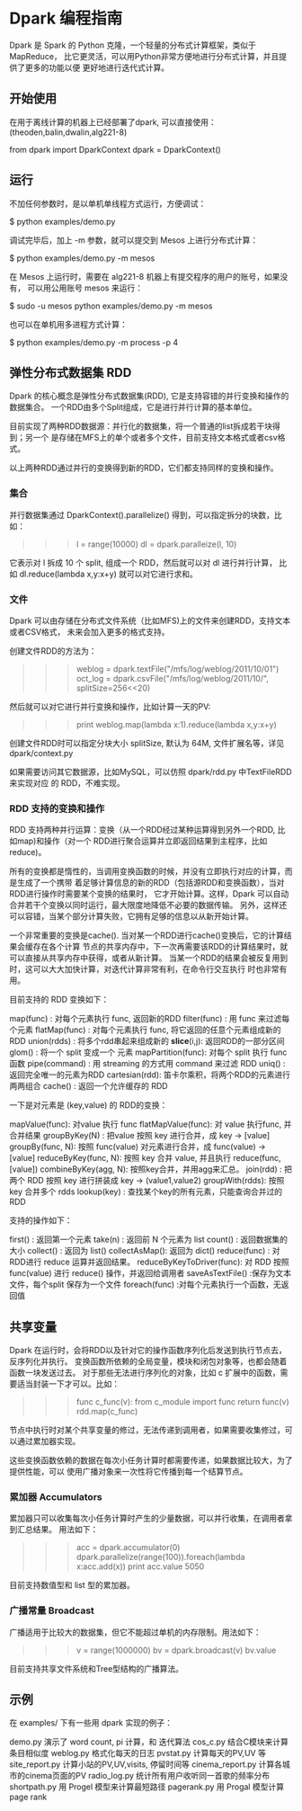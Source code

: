 # Dpark 编程指南

Dpark 是 Spark 的 Python 克隆，一个轻量的分布式计算框架，类似于MapReduce，
比它更灵活，可以用Python非常方便地进行分布式计算，并且提供了更多的功能以便
更好地进行迭代式计算。

## 开始使用
在用于离线计算的机器上已经部署了dpark, 可以直接使用：
(theoden,balin,dwalin,alg221-8)

from dpark import DparkContext
dpark = DparkContext()

## 运行

不加任何参数时，是以单机单线程方式运行，方便调试：

$ python examples/demo.py

调试完毕后，加上 -m 参数，就可以提交到 Mesos 上进行分布式计算：

$ python examples/demo.py -m mesos

在 Mesos 上运行时，需要在 alg221-8 机器上有提交程序的用户的账号，如果没有，
可以用公用账号 mesos 来运行：

$ sudo -u mesos python examples/demo.py -m mesos

也可以在单机用多进程方式计算：

$ python examples/demo.py -m process -p 4


## 弹性分布式数据集 RDD

Dpark 的核心概念是弹性分布式数据集(RDD), 它是支持容错的并行变换和操作的数据集合。
一个RDD由多个Split组成，它是进行并行计算的基本单位。

目前实现了两种RDD数据源：并行化的数据集，将一个普通的list拆成若干块得到；另一个
是存储在MFS上的单个或者多个文件，目前支持文本格式或者csv格式。

以上两种RDD通过并行的变换得到新的RDD，它们都支持同样的变换和操作。

### 集合

并行数据集通过 DparkContext().parallelize() 得到，可以指定拆分的块数，比如：

>>> l = range(10000)
>>> dl = dpark.paralleize(l, 10)

它表示对 l 拆成 10 个 split, 组成一个 RDD，然后就可以对 dl 进行并行计算，
比如 dl.reduce(lambda x,y:x+y) 就可以对它进行求和。

### 文件

Dpark 可以由存储在分布式文件系统（比如MFS)上的文件来创建RDD，支持文本或者CSV格式，
未来会加入更多的格式支持。

创建文件RDD的方法为：

>>> weblog = dpark.textFile("/mfs/log/weblog/2011/10/01")
>>> oct_log = dpark.csvFile("/mfs/log/weblog/2011/10/", splitSize=256<<20)

然后就可以对它进行并行变换和操作，比如计算一天的PV:

>>> print weblog.map(lambda x:1).reduce(lambda x,y:x+y)

创建文件RDD时可以指定分块大小 splitSize, 默认为 64M, 文件扩展名等，详见 dpark/context.py

如果需要访问其它数据源，比如MySQL，可以仿照 dpark/rdd.py 中TextFileRDD 来实现对应
的 RDD，不难实现。


### RDD 支持的变换和操作

RDD 支持两种并行运算：变换（从一个RDD经过某种运算得到另外一个RDD, 比如map)和操作（对一个
RDD进行聚合运算并立即返回结果到主程序，比如reduce)。

所有的变换都是惰性的，当调用变换函数的时候，并没有立即执行对应的计算，而是生成了一个携带
着足够计算信息的新的RDD（包括源RDD和变换函数），当对RDD进行操作时需要某个变换的结果时，
它才开始计算。这样，Dpark 可以自动合并若干个变换以同时运行，最大限度地降低不必要的数据传输。
另外，这样还可以容错，当某个部分计算失败，它拥有足够的信息以从新开始计算。

一个非常重要的变换是cache(). 当对某一个RDD进行cache()变换后，它的计算结果会缓存在各个计算
节点的共享内存中，下一次再需要该RDD的计算结果时，就可以直接从共享内存中获得，或者从新计算。
当某一个RDD的结果会被反复用到时，这可以大大加快计算，对迭代计算非常有利，在命令行交互执行
时也非常有用。

目前支持的 RDD 变换如下：

map(func)     : 对每个元素执行 func, 返回新的RDD
filter(func)  : 用 func 来过滤每个元素
flatMap(func) : 对每个元素执行 func, 将它返回的任意个元素组成新的RDD
union(rdds)   : 将多个rdd串起来组成新的
__slice__(i,j): 返回RDD的一部分区间
glom()        : 将一个 split 变成一个 元素
mapPartition(func): 对每个 split 执行 func 函数
pipe(command) : 用 streaming 的方式用 command 来过滤 RDD
uniq()        : 返回完全唯一的元素为RDD
cartesian(rdd): 笛卡尔乘积，将两个RDD的元素进行两两组合
cache()       : 返回一个允许缓存的 RDD

一下是对元素是 (key,value) 的 RDD的变换：

mapValue(func): 对value 执行 func
flatMapValue(func): 对 value 执行func, 并合并结果
groupByKey(N) : 把value 按照 key 进行合并，成 key -> [value]
groupBy(func, N): 按照 func(value) 对元素进行合并，成 func(value) -> [value] 
reduceByKey(func, N): 按照 key 合并 value, 并且执行 reduce(func, [value])
combineByKey(agg, N): 按照key合并，并用agg来汇总。
join(rdd)     : 把两个 RDD 按照 key 进行拼装成 key -> (value1,value2)
groupWith(rdds): 按照 key 合并多个 rdds
lookup(key)   : 查找某个key的所有元素，只能查询合并过的RDD

支持的操作如下：

first()       : 返回第一个元素
take(n)       : 返回前 N 个元素为 list
count()       : 返回数据集的大小
collect()     : 返回为 list()
collectAsMap(): 返回为 dict()
reduce(func)  : 对RDD进行 reduce 运算并返回结果。
reduceByKeyToDriver(func): 对 RDD 按照 func(value) 进行 reduce() 操作，并返回给调用者
saveAsTextFile() :保存为文本文件，每个split 保存为一个文件
foreach(func) :对每个元素执行一个函数，无返回值

## 共享变量

Dpark 在运行时，会将RDD以及针对它的操作函数序列化后发送到执行节点去，反序列化并执行。
变换函数所依赖的全局变量，模块和闭包对象等，也都会随着函数一块发送过去。
对于那些无法进行序列化的对象，比如 c 扩展中的函数，需要适当封装一下才可以。比如：

>>> func c_func(v):
        from c_module import func
        return func(v)
>>> rdd.map(c_func)

节点中执行时对某个共享变量的修过，无法传递到调用者，如果需要收集修过，可以通过累加器实现。

这些变换函数依赖的数据在每次小任务计算时都需要传递，如果数据比较大，为了提供性能，可以
使用广播对象来一次性将它传播到每一个结算节点。

### 累加器 Accumulators

累加器只可以收集每次小任务计算时产生的少量数据，可以并行收集，在调用者拿到汇总结果。
用法如下：

>>> acc = dpark.accumulator(0)
>>> dpark.parallelize(range(100)).foreach(lambda x:acc.add(x))
>>> print acc.value
 5050

目前支持数值型和 list 型的累加器。

### 广播常量 Broadcast

广播适用于比较大的数据集，但它不能超过单机的内存限制。用法如下：

>>> v = range(1000000)
>>> bv = dpark.broadcast(v)
>>> bv.value

目前支持共享文件系统和Tree型结构的广播算法。


## 示例

在 examples/ 下有一些用 dpark 实现的例子：

demo.py    演示了 word count, pi 计算，和 迭代算法
cos_c.py   结合C模块来计算条目相似度
weblog.py  格式化每天的日志
pvstat.py  计算每天的PV,UV 等
site_report.py  计算小站的PV,UV,visits, 停留时间等
cinema_report.py 计算各城市的cinema页面的PV
radio_log.py  统计所有用户收听同一首歌的频率分布
shortpath.py  用 Progel 模型来计算最短路径
pagerank.py   用 Progal 模型计算 page rank



